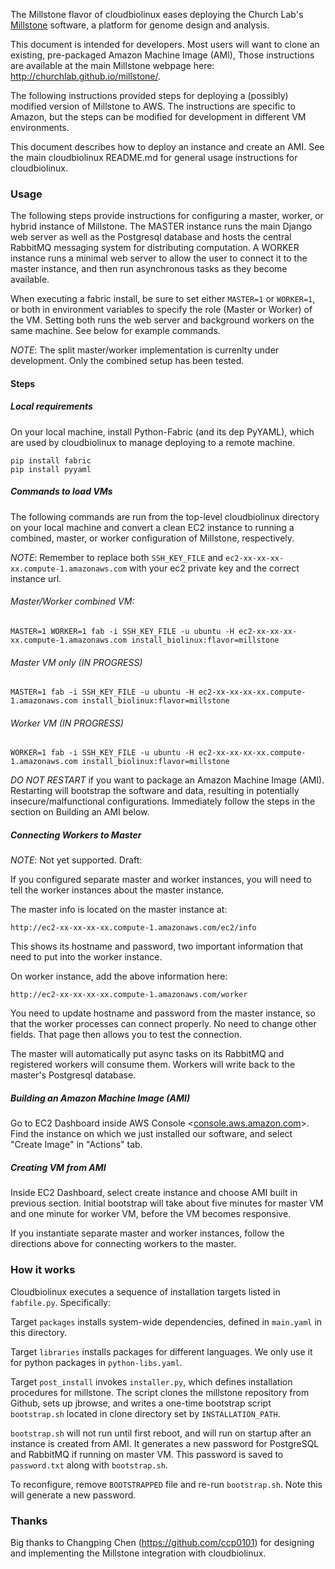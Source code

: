 The Millstone flavor of cloudbiolinux eases deploying the Church Lab's
[Millstone](http://churchlab.github.io/millstone/) software,
a platform for genome design and analysis.

This document is intended for developers. Most users will want to clone an
existing, pre-packaged Amazon Machine Image (AMI), Those instructions are
available at the main Millstone webpage here: <http://churchlab.github.io/millstone/>.

The following instructions provided steps for deploying a (possibly) modified
version of Millstone to AWS. The instructions are specific to Amazon, but the
steps can be modified for development in different VM environments.

This document describes how to deploy an instance and create an AMI.
See the main cloudbiolinux README.md for general usage instructions for
cloudbiolinux.

### Usage

The following steps provide instructions for configuring a master, worker, or
hybrid instance of Millstone. The MASTER instance runs the main Django web
server as well as the Postgresql database and hosts the central RabbitMQ
messaging system for distributing computation. A WORKER instance runs a minimal
web server to allow the user to connect it to the master instance, and then
run asynchronous tasks as they become available.

When executing a fabric install, be sure to set either `MASTER=1` or `WORKER=1`, or both in environment variables to specify the role (Master or Worker) of the VM. Setting both runs the web server and background workers on the same machine. See below for example commands.

*NOTE*: The split master/worker implementation is currenlty under development. Only the combined setup has been tested.

#### Steps

##### Local requirements

On your local machine, install Python-Fabric (and its dep PyYAML), which are
used by cloudbiolinux to manage deploying to a remote machine.

    pip install fabric
    pip install pyyaml

##### Commands to load VMs

The following commands are run from the top-level cloudbiolinux directory
on your local machine and convert a clean EC2 instance to running a combined,
master, or worker configuration of Millstone, respectively.

*NOTE*: Remember to replace both `SSH_KEY_FILE` and `ec2-xx-xx-xx-xx.compute-1.amazonaws.com` with your ec2 private key and the correct instance url.

###### Master/Worker combined VM:

    MASTER=1 WORKER=1 fab -i SSH_KEY_FILE -u ubuntu -H ec2-xx-xx-xx-xx.compute-1.amazonaws.com install_biolinux:flavor=millstone

###### Master VM only (IN PROGRESS)

    MASTER=1 fab -i SSH_KEY_FILE -u ubuntu -H ec2-xx-xx-xx-xx.compute-1.amazonaws.com install_biolinux:flavor=millstone

###### Worker VM (IN PROGRESS)

    WORKER=1 fab -i SSH_KEY_FILE -u ubuntu -H ec2-xx-xx-xx-xx.compute-1.amazonaws.com install_biolinux:flavor=millstone

*DO NOT RESTART* if you want to package an Amazon Machine Image (AMI).
Restarting will bootstrap the software and data, resulting in potentially
insecure/malfunctional configurations. Immediately follow the steps in the
section on Building an AMI below.

##### Connecting Workers to Master

*NOTE*: Not yet supported. Draft:

If you configured separate master and worker instances, you will need to tell
the worker instances about the master instance.

The master info is located on the master instance at:

    http://ec2-xx-xx-xx-xx.compute-1.amazonaws.com/ec2/info

This shows its hostname and password, two important information that need to
put into the worker instance.

On worker instance, add the above information here:

    http://ec2-xx-xx-xx-xx.compute-1.amazonaws.com/worker

You need to update hostname and password from the master instance, so that the
worker processes can connect properly. No need to change other fields. That
page then allows you to test the connection.

The master will automatically put async tasks on its RabbitMQ and registered
workers will consume them. Workers will write back to the master's Postgresql
database.

##### Building an Amazon Machine Image (AMI)

Go to EC2 Dashboard inside AWS Console <<a href="https://console.aws.amazon.com/">console.aws.amazon.com</a>>. Find the instance on which we just installed our software, and select "Create Image" in "Actions" tab.

##### Creating VM from AMI

Inside EC2 Dashboard, select create instance and choose AMI built in previous section. Initial bootstrap will take about five minutes for master VM and one minute for worker VM, before the VM becomes responsive.

If you instantiate separate master and worker instances, follow the directions
above for connecting workers to the master.

### How it works

Cloudbiolinux executes a sequence of installation targets listed in `fabfile.py`. Specifically:

Target `packages` installs system-wide dependencies, defined in `main.yaml` in this directory.

Target `libraries` installs packages for different languages. We only use it for python packages in `python-libs.yaml`.

Target `post_install` invokes `installer.py`, which defines installation procedures for millstone. The script clones the millstone repository from Github, sets up jbrowse, and writes a one-time bootstrap script `bootstrap.sh` located in clone directory set by `INSTALLATION_PATH`.

`bootstrap.sh` will not run until first reboot, and will run on startup after an instance is created from AMI. It generates a new password for PostgreSQL and RabbitMQ if running on master VM. This password is saved to `password.txt` along with `bootstrap.sh`.

To reconfigure, remove `BOOTSTRAPPED` file and re-run `bootstrap.sh`. Note this will generate a new password.

### Thanks

Big thanks to Changping Chen (https://github.com/ccp0101) for designing and implementing the Millstone integration with cloudbiolinux.
